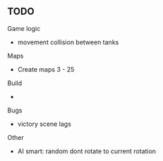## TODO

Game logic

- movement collision between tanks

Maps

- Create maps 3 - 25

Build

-

Bugs

- victory scene lags

Other

- AI smart: random dont rotate to current rotation

